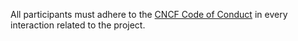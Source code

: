 All participants must adhere to the [CNCF Code of Conduct](https://github.com/cncf/foundation/blob/main/code-of-conduct.md) in every interaction related to the project.
